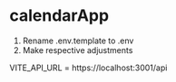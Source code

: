 # calendarApp

1. Rename .env.template to .env
2. Make respective adjustments

VITE_API_URL = https://localhost:3001/api